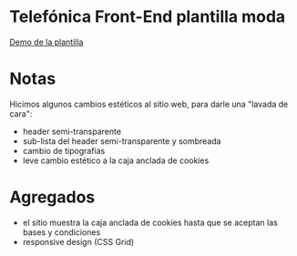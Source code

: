 # Telefónica Front-End plantilla moda

[Demo de la plantilla](https://chiqui1234.github.io/telefonica-frontend-plantilla-moda/)

# Notas
Hicimos algunos cambios estéticos al sitio web, para darle una "lavada de cara":
* header semi-transparente
* sub-lista del header semi-transparente y sombreada
* cambio de tipografías
* leve cambio estético a la caja anclada de cookies

# Agregados
* el sitio muestra la caja anclada de cookies hasta que se aceptan las bases y condiciones
* responsive design (CSS Grid)